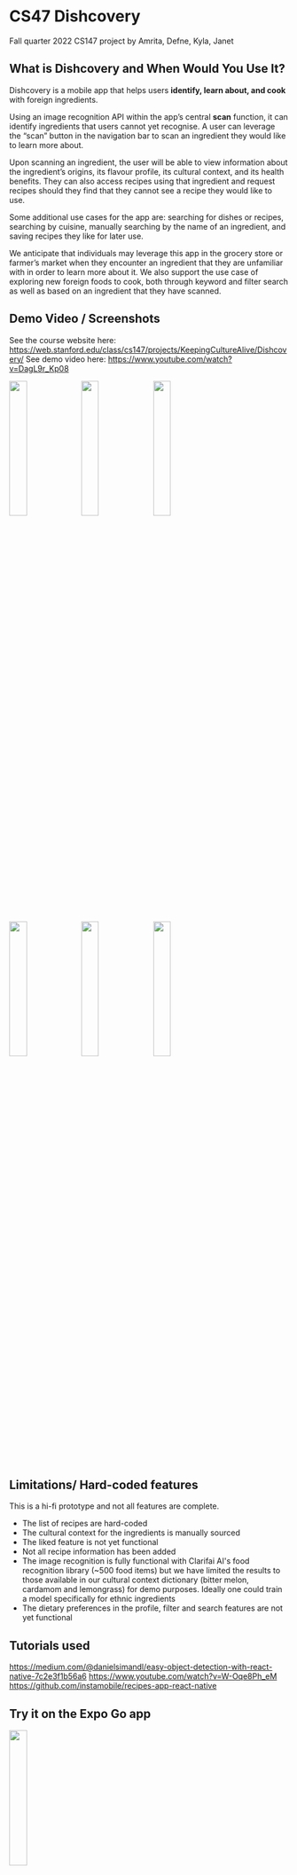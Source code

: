 # CS47 Dishcovery


Fall quarter 2022 CS147 project by Amrita, Defne, Kyla, Janet


## What is Dishcovery and When Would You Use It?

Dishcovery is a mobile app that helps users **identify, learn about, and cook** with foreign ingredients.

Using an image recognition API within the app’s central **scan** function, it can identify ingredients that users cannot yet recognise. A user can leverage the “scan” button in the navigation bar to scan an ingredient they would like to learn more about. 

Upon scanning an ingredient, the user will be able to view information about the ingredient’s origins, its flavour profile, its cultural context, and its health benefits. They can also access recipes using that ingredient and request recipes should they find that they cannot see a recipe they would like to use.

Some additional use cases for the app are: searching for dishes or recipes, searching by cuisine, manually searching by the name of an ingredient, and saving recipes they like for later use.

We anticipate that individuals may leverage this app in the grocery store or farmer’s market when they encounter an ingredient that they are unfamiliar with in order to learn more about it. We also support the use case of exploring new foreign foods to cook, both through keyword and filter search as well as based on an ingredient that they have scanned.

## Demo Video / Screenshots

See the course website here: https://web.stanford.edu/class/cs147/projects/KeepingCultureAlive/Dishcovery/
See demo video here: https://www.youtube.com/watch?v=DagL9r_Kp08

<img src="https://user-images.githubusercontent.com/91340575/206837532-1a584855-9c58-4649-be38-848d5eba4ee3.png" width=25% height=25%>  <img src="https://user-images.githubusercontent.com/91340575/206837538-bd2536ed-774f-40c1-8ca6-b070f5e05de3.png" width=25% height=25%>  <img src="https://user-images.githubusercontent.com/91340575/206837539-aade6105-9afb-4c84-a541-3c3006281a30.png" width=25% height=25%> <img src="https://user-images.githubusercontent.com/91340575/206837540-2ebc0b91-9390-416d-9611-f38322b9576d.png" width=25% height=25%> <img src="https://user-images.githubusercontent.com/91340575/206837542-e1a7b489-7f85-4bfd-b323-1fc3c5b99f07.png" width=25% height=25%> <img src="https://user-images.githubusercontent.com/91340575/206837546-bb71e86c-2ffb-4629-ac8c-ef963af8150d.png" width=25% height=25%>

## Limitations/ Hard-coded features

This is a hi-fi prototype and not all features are complete. 
* The list of recipes are hard-coded
* The cultural context for the ingredients is manually sourced
* The liked feature is not yet functional
* Not all recipe information has been added
* The image recognition is fully functional with Clarifai AI's food recognition library (~500 food items) but we have limited the results to those available in our cultural context dictionary (bitter melon, cardamom and lemongrass) for demo purposes. Ideally one could train a model specifically for ethnic ingredients
* The dietary preferences in the profile, filter and search features are not yet functional

## Tutorials used

https://medium.com/@danielsimandl/easy-object-detection-with-react-native-7c2e3f1b56a6 
https://www.youtube.com/watch?v=W-Oqe8Ph_eM 
https://github.com/instamobile/recipes-app-react-native

## Try it on the Expo Go app

<img src="https://user-images.githubusercontent.com/91340575/206837958-316c8849-38a9-4499-8266-2d3b75fdd8b9.png" width=25% height=25%> 


